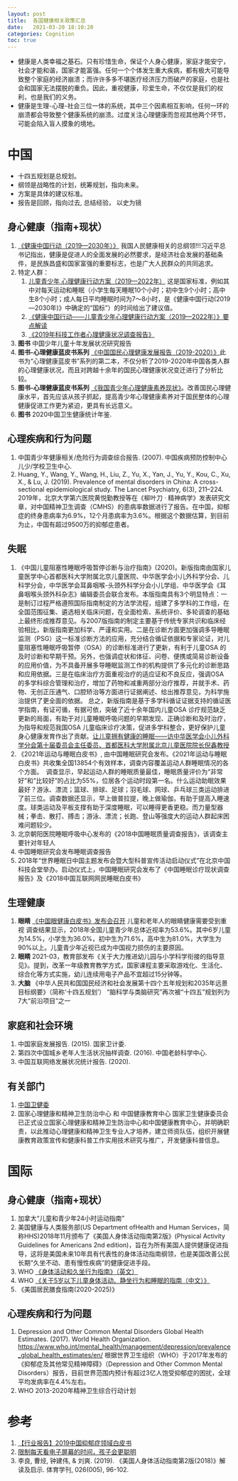 ```yaml
---
layout: post
title:  各国健康相关政策汇总
date:   2021-03-20 18:10:20
categories: Cognition
toc: true
---
```


* 健康是人类幸福之基石。只有珍惜生命，保证个人身心健康，家庭才能安宁，社会才能和谐，国家才能富强。任何一个个体发生重大疾病，都有极大可能导致整个家庭的经济崩溃；而许许多多不堪医疗经济压力而破产的家庭，也是社会和国家无法摆脱的重负。因此，重视健康，珍爱生命，不仅仅是我们的权利，也是我们的义务。
* 健康是生理-心理-社会三位一体的系统，其中三个因素相互影响，任何一环的崩溃都会导致整个健康系统的崩溃。过度关注心理健康而忽视其他两个环节，可能会陷入盲人摸象的境地。

# 中国

* 十四五规划是总规划。
* 纲领是战略性的计划，统筹规划，指向未来。
* 方案是具体的建议标准。
* 报告是回顾，指向过去, 总结经验， 以史为镜

## 身心健康（指南+现状）

1.  [《健康中国行动（2019—2030年）》](http://www.gov.cn/xinwen/2019-07/15/content_5409694.htm) 我国人民健康相关的总纲领!!!习近平总书记指出，健康是促进人的全面发展的必然要求，是经济社会发展的基础条件，是民族昌盛和国家富强的重要标志，也是广大人民群众的共同追求。
2. 特定人群：
     1. [儿童青少年 心理健康行动方案（2019—2022年）](http://www.nhc.gov.cn/jkj/tggg1/201912/6c810a8141374adfb3a16a6d919c0dd7.shtml)  这是国家标准，例如其中对每天运动和睡眠（小学生每天睡眠10个小时；初中生9个小时；高中生8个小时；成人每日平均睡眠时间为7～8小时，是《健康中国行动(2019—2030年)》中确定的“国标”）的时间给出了建议值。
     2. [《健康中国行动——儿童青少年心理健康行动方案（2019—2022年）》要点解读](http://www.nhc.gov.cn/jkj/dongt/201912/0f680d618ccc45e586e7ae9cf1875891.shtml)
     3. [《2019年科技工作者心理健康状况调查报告》](https://mp.weixin.qq.com/s?__biz=MzA5OTMxMTUzMw==&mid=2657131816&idx=1&sn=fb1b670e094ccd29ecc340ab97ebe143&chksm=8b1077eabc67fefc169eb59ff7d8d36dcadb68d47189890c5cd40455b83e788280bcd0d24ae4&mpshare=1&scene=23&srcid=0325v0V999ZUqjyFgOoaJwgS&sharer_sharetime=1616815083361&sharer_shareid=8d02cec99fddbe287e513e6d58a93c16#rd)
3. **图书**  中国少年儿童十年发展状况研究报告
4. **图书-心理健康蓝皮书系列** [《中国国民心理健康发展报告（2019-2020）》](https://mp.weixin.qq.com/s/vgGYjRBZ9qL1NAzj-fFuIw)此书为“心理健康蓝皮书”系列的第二本，不仅分析了2019-2020年中国各类人群的心理健康状况，而且对跨越十余年的国民心理健康状况变迁进行了分析比较。
5.  **图书-心理健康蓝皮书系列** [《我国青少年心理健康素养现状》](https://mp.weixin.qq.com/s/x4FShCKJloibGUk5DkvXAQ)。改善国民心理健康水平，首先应该从孩子抓起，提高青少年心理健康素养对于国民整体的心理健康促进工作更为紧迫，更具有长远意义。
6. **图书** 2020中国卫生健康统计年鉴.


## 心理疾病和行为问题

1. 中国青少年健康相关/危险行为调查综合报告. (2007). 中国疾病预防控制中心儿少/学校卫生中心.
2. Huang, Y., Wang, Y., Wang, H., Liu, Z., Yu, X., Yan, J., Yu, Y., Kou, C., Xu, X., & Lu, J. (2019). Prevalence of mental disorders in China: A cross-sectional epidemiological study. The Lancet Psychiatry, 6(3), 211–224.
 2019年，北京大学第六医院黄悦勤教授等在《柳叶刀 · 精神病学》发表研究文章，对中国精神卫生调查（CMHS）的患病率数据进行了报告。在中国，抑郁症的终身患病率为6.9%，12个月患病率为3.6%。根据这个数据估算，到目前为止，中国有超过9500万的抑郁症患者。


## 失眠

1. 《中国儿童阻塞性睡眠呼吸暂停诊断与治疗指南》(2020)。新版指南由国家儿童医学中心首都医科大学附属北京儿童医院、中华医学会小儿外科学分会、儿科学分会，中华医学会耳鼻咽喉-头颈外科学分会小儿学组、中华医学会《耳鼻咽喉头颈外科杂志》编辑委员会联合发布。本版指南具有3个明显特点：一是制订过程严格遵照国际指南制定的方法学流程，组建了多学科的工作组，在全国范围征集、遴选相关临床问题，在全面检索、系统评价、多轮调查的基础上最终形成推荐意见。与2007版指南的制定主要基于传统专家共识和临床经验相比，新版指南更加科学、严谨和实用。二是在诊断方面更加强调多导睡眠监测（PSG）这一标准诊断方法的应用，充分结合循证依据和专家论证，对儿童阻塞性睡眠呼吸暂停（OSA）的诊断标准进行了更新，有利于儿童OSA 的及时诊断和早期干预。另外，也强调症状和体征、问卷、便携或简易诊断设备的应用价值，为不具备开展多导睡眠监测工作的机构提供了多元化的诊断思路和应用依据。三是在临床治疗方面重视治疗的适应证和不良反应，强调OSA 的多学科综合管理和治疗，增加了药物和减重两部分治疗推荐，并就手术、药物、无创正压通气、口腔矫治等方面进行证据阐述、给出推荐意见，为科学施治提供了更全面的依据。
总之，新版指南是基于多学科循证证据支持的循证医学指南，有证可循，有据可依，突破了近十余年国内儿童OSA 诊疗规范缺乏更新的局面，有助于对儿童睡眠呼吸问题的早期发现、正确诊断和及时治疗，为指导和规范我国OSA 儿童临床诊疗决策，促进多学科整合，更好保护儿童身心健康发育作出了贡献。[让儿童拥有健康的睡眠——访中华医学会小儿外科学分会第十届委员会主任委员、首都医科大学附属北京儿童医院院长倪鑫教授](https://mp.weixin.qq.com/s/NuQGAxWajSRtHMwT_wt9tw)
2. 《2021年运动与睡眠白皮书》, 由中国睡眠研究会发布。《2021年运动与睡眠白皮书》共收集全国13854个有效样本，调查内容覆盖运动人群睡眠情况的各个方面。　调查显示，早起运动人群的睡眠质量最佳，睡眠质量评价为“非常好”和“比较好”的占比为55%，位居各个运动时段第一名。什么运动助眠效果最好？游泳、漂流；篮球、排球、足球；羽毛球、网球、乒乓球三类运动排进了前三位。调查数据还显示，早上做普拉提，晚上做瑜伽，有助于提高入睡速度。球类运动及平板支撑有助于深度睡眠，可以睡得更香更稳。而力量型器械；拳击、散打、搏击；游泳、漂流；长跑、登山等强度大的运动人群起床困难问题较少。
3. 北京朝阳医院睡眠呼吸中心发布的《2018中国睡眠质量调查报告》，该调查主要针对年轻人
4. 中国睡眠研究会发布睡眠调查报告
5. 2018年“世界睡眠日中国主题发布会暨大型科普宣传活动启动仪式”在北京中国科技会堂举办。启动仪式上，中国睡眠研究会发布了《中国睡眠诊疗现状调查报告》及《2018中国互联网网民睡眠白皮书》


## 生理健康

1. **眼睛**  [《中国眼健康白皮书》发布会召开](http://health.people.com.cn/n1/2020/1224/c14739-31977844.html) 儿童和老年人的眼睛健康需要受到重视
调查结果显示，2018年全国儿童青少年总体近视率为53.6%。其中6岁儿童为14.5%，小学生为36.0%，初中生为71.6%，高中生为81.0%，大学生为90%以上。儿童青少年近视已成为中国视力损伤的主要原因。
2. **眼睛** 2021-03，教育部发布《关于大力推进幼儿园与小学科学衔接的指导意见》。提到，改革一年级教育教学方式，国家课程主要采取游戏化、生活化、综合化等方式实施，幼儿连续用电子产品不宜超过15分钟等。
2. **大脑** 《中华人民共和国国民经济和社会发展第十四个五年规划和2035年远景目标纲要》（简称‘十四五规划’） “脑科学与类脑研究”再次被“十四五”规划列为7大“前沿项目”之一


## 家庭和社会环境

1. 中国家庭发展报告. (2015). 国家卫计委.
2. 第四次中国城乡老年人生活状况抽样调查. (2016). 中国老龄科学中心.
3. 中国互联网络发展状况统计报告. (2020).


## 有关部门

1. [中国卫健委](http://www.nhc.gov.cn/wjw/index.shtml)
2. 国家心理健康和精神卫生防治中心  和  中国健康教育中心  国家卫生健康委员会已正式设立国家心理健康和精神卫生防治中心和中国健康教育中心，并明确职责，以此推动心理健康和精神卫生专业人才培养，建立师资队伍，组织开展健康教育政策宣传和健康科普工作实用技术研究与推广，开发健康科普信息。


# 国际

## 身心健康（指南+现状）

1. 加拿大“儿童和青少年24小时运动指南”
2. 美国健康与人类服务部(US Department ofHealth and Human Services，简称HHS)2018年11月颁布了《美国人身体活动指南第2版》(Physical Activity Guidelines for Americans 2nd edition)，旨在为所有美国人提供健康促进指导，这将是美国未来10年具有代表性的身体活动指南纲领，也是美国改善公民长期“久坐不动、患有慢性疾病”的健康促进手段。
3. WHO [《身体活动和久坐行为指南》（英文）](https://apps.who.int/iris/bitstream/handle/10665/336656/9789240015128-eng.pdf)
4. WHO [《关于5岁以下儿童身体活动、静坐行为和睡眠的指南（中文）》](https://apps.who.int/iris/bitstream/handle/10665/311664/9789240001749-chi.pdf)
5. 《美国居民膳食指南(2020-2025)》

## 心理疾病和行为问题

1. Depression and Other Common Mental Disorders Global Health Estimates. (2017). World Health Organization. https://www.who.int/mental_health/management/depression/prevalence_global_health_estimates/en/  根据世界卫生组织（WHO）于2017年发布的《抑郁症及其他常见精神障碍》（Depression and Other Common Mental Disorders）报告，目前世界范围内预计有超过3亿人饱受抑郁症的困扰，全球平均发病率在4.4%左右。
2. WHO 2013-2020年精神卫生综合行动计划

# 参考

1. [【行业报告】2019中国抑郁症领域白皮书](http://www.chinadevelopmentbrief.org.cn/news-23787.html)
2. [限制每天看电子屏幕的时间，孩子会更聪明](https://xw.qq.com/cmsid/20191225A0DMVV00)
3. 李良, 曹烃, 钟建伟, & 刘爽. (2019). 《美国人身体活动指南第2版(2018)》解读及启示. 体育学刊, 026(005), 96-102.
